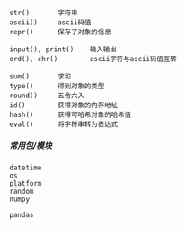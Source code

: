     str()       字符串
    ascii()     ascii码值
    repr()      保存了对象的信息
    
    input(), print()    输入输出
    ord(), chr()        ascii字符与ascii码值互转
    
    sum()       求和
    type()      得到对象的类型
    round()     五舍六入
    id()        获得对象的内存地址
    hash()      获得可哈希对象的哈希值
    eval()      将字符串转为表达式
    
##### 常用包/模块
    datetime
    os
    platform
    random
    numpy
        
    pandas
    